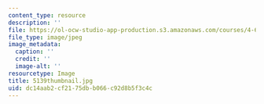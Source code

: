 ```yaml
---
content_type: resource
description: ''
file: https://ol-ocw-studio-app-production.s3.amazonaws.com/courses/4-614-religious-architecture-and-islamic-cultures-fall-2002/dc14aab2cf2175dbb066c92d8b5f3c4c_5139thumbnail.jpg
file_type: image/jpeg
image_metadata:
  caption: ''
  credit: ''
  image-alt: ''
resourcetype: Image
title: 5139thumbnail.jpg
uid: dc14aab2-cf21-75db-b066-c92d8b5f3c4c
---
```

